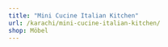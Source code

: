 ```yaml
---
title: "Mini Cucine Italian Kitchen"
url: /karachi/mini-cucine-italian-kitchen/
shop: Möbel
---
```

